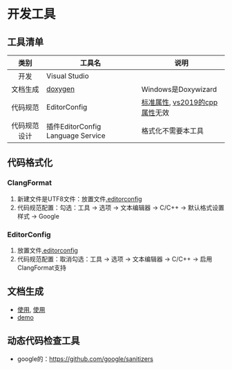# 开发工具

## 工具清单
| 类别 | 工具名 | 说明 |
| :-: | - | - |
| 开发 | Visual Studio |  |
| 文档生成 | [doxygen](https://www.doxygen.nl/download.html) | Windows是Doxywizard |
| 代码规范 | EditorConfig | [标准属性](https://editorconfig.org/#supported-properties), [vs2019的cpp属性](https://docs.microsoft.com/en-us/visualstudio/ide/cpp-editorconfig-properties?view=vs-2019)无效 |
| 代码规范设计 | 插件EditorConfig Language Service | 格式化不需要本工具 |

## 代码格式化
### ClangFormat
1. 新建文件是UTF8文件：放置文件[.editorconfig](https://github.com/andrewwang79/cpp.practice/blob/master/.editorconfig)
1. 代码规范配置：勾选：工具 -> 选项 -> 文本编辑器 -> C/C++ -> 默认格式设置样式 -> Google

### EditorConfig
1. 放置文件[.editorconfig](https://github.com/andrewwang79/cpp.practice)
1. 代码规范配置：取消勾选：工具 -> 选项 -> 文本编辑器 -> C/C++ -> 启用ClangFormat支持

## 文档生成
* [使用](https://www.shangmayuan.com/a/550f0c41e2c14fe89f0d2d58.html), [使用](https://blog.csdn.net/Candy1232009/article/details/80786179)
* [demo](https://github.com/andrewwang79/cpp.practice/tree/master/doxygen)

## 动态代码检查工具
* google的：https://github.com/google/sanitizers
